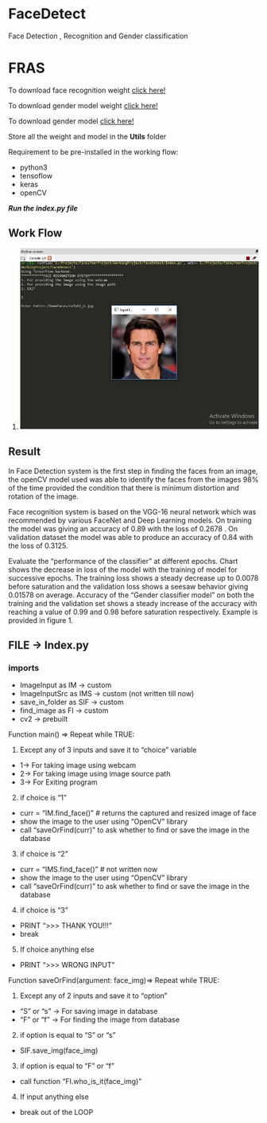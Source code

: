 # FaceDetect
Face Detection , Recognition and Gender classification
<h1>FRAS</h1>

To download face recognition weight <a href= "https://drive.google.com/file/d/1CPSeum3HpopfomUEK1gybeuIVoeJT_Eo/view">click here!</a>

To download gender model weight <a href = "https://drive.google.com/file/d/1SXpA6Tu9rWeZJAxkP-GOIDOBs9oynSUi/view?usp=sharing">click here!</a><br>

To download gender model <a href = "https://drive.google.com/file/d/1rmudQY5vgUGjTk4s0LcUyLjX_OktFB_a/view?usp=sharing">click here!</a>

Store all the weight and model in the **Utils** folder

Requirement to be pre-installed in the working flow:
* python3
* tensoflow
* keras
* openCV


***Run the index.py file***

## Work Flow
1. ![image info](./img/1.jpg)

## Result

In Face Detection system is the first step in finding the faces from an image, the openCV model used was able to identify the faces from the images 98% of the time provided the condition that there is minimum distortion and rotation of the image.

Face recognition system is based on the VGG-16 neural network which was recommended by various FaceNet and Deep Learning models. On training the model was giving an accuracy of 0.89 with the loss of 0.2678 . On validation dataset the model was able to produce an accuracy of 0.84 with the loss of 0.3125. 

Evaluate the “performance of the classifier” at different epochs. Chart shows the decrease in loss of the model with the training of model for successive epochs. The training loss shows a steady decrease up to 0.0078 before saturation and the validation loss shows a seesaw behavior giving 0.01578 on average. Accuracy of the “Gender classifier model” on both the training and the validation set shows a steady increase of the accuracy with reaching a value of 0.99 and 0.98 before saturation respectively. Example is provided in figure 1.


## FILE -> Index.py

### imports
* ImageInput as IM -> custom
* ImageInputSrc as IMS -> custom (not written till now)
* save_in_folder as SIF -> custom
* find_image as FI -> custom
* cv2 -> prebuilt

Function main() =>
Repeat while TRUE:
1.	Except any of 3 inputs and save it to “choice” variable
  *	1-> For taking image using webcam
  *	2-> For taking image using image source path
  *	3-> For Exiting program
2.	if choice is “1”
  *	curr = “IM.find_face()” # returns the captured and resized image of face
  *	show the image to the user using “OpenCV” library
  *	call “saveOrFind(curr)” to ask whether to find or save the image in the database
3.	if choice is “2”
  *	curr = “IMS.find_face()” # not written now
  *	show the image to the user using “OpenCV” library
  *	call “saveOrFind(curr)” to ask whether to find or save the image in the database
4.	if choice is “3”
  *	PRINT “>>> THANK YOU!!!”
  *	break
5.	If choice anything else
  *	PRINT “>>> WRONG INPUT”

Function saveOrFind(argument: face_img)=>
Repeat while TRUE:
1.	Except any of 2 inputs and save it to “option”
  *	“S” or “s” -> For saving image in database
  *	“F” or “f” -> For finding the image from database
2.	if option is equal to “S” or “s”
  *	SIF.save_img(face_img)
3.	if option is equal to “F” or “f”
  *	call function “FI.who_is_it(face_img)”
4.	If input anything else
  *	break out of the LOOP

